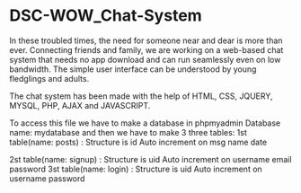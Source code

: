 # DSC-WOW_Chat-System

In these troubled times, the need for someone near and dear is more than ever. Connecting friends and family, we are working on a web-based chat system that needs no app download and can run seamlessly even on low bandwidth. The simple user interface can be understood by young fledglings and adults.

The chat system has been made with the help of HTML, CSS, JQUERY, MYSQL, PHP, AJAX and JAVASCRIPT.

To access this file we have to make a database in phpmyadmin
Database name: mydatabase
and then we have to make 3 three tables:
1st table(name: posts) :
  Structure is 
  id     Auto increment on
  msg
  name
  date 
 
2st table(name: signup) :
  Structure is 
  uid     Auto increment on
  username
  email
  password 
3st table(name: login) :
  Structure is 
  uid     Auto increment on
  username
  password 

